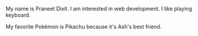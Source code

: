My name is Praneet Dixit. I am interested in web development. I like playing keyboard.

My favorite Pokémon is Pikachu because it's Ash's best friend.
